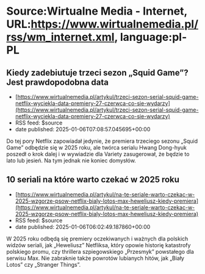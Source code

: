 # Source:Wirtualne Media - Internet, URL:https://www.wirtualnemedia.pl/rss/wm_internet.xml, language:pl-PL

## Kiedy zadebiutuje trzeci sezon „Squid Game”? Jest prawdopodobna data
 - [https://www.wirtualnemedia.pl/artykul/trzeci-sezon-serial-squid-game-netflix-wyciekla-data-premiery-27-czerwca-co-sie-wydarzy](https://www.wirtualnemedia.pl/artykul/trzeci-sezon-serial-squid-game-netflix-wyciekla-data-premiery-27-czerwca-co-sie-wydarzy)
 - RSS feed: $source
 - date published: 2025-01-06T07:08:57.045695+00:00

Do tej pory Netflix zapowiadał jedynie, że premiera trzeciego sezonu „Squid Game” odbędzie się w 2025 roku, ale twórca serialu Hwang Dong-hyuk poszedł o krok dalej i w wywiadzie dla Variety zasugerował, że będzie to lato lub jesień. Na tym jednak nie koniec domysłów.

## 10 seriali na które warto czekać w 2025 roku
 - [https://www.wirtualnemedia.pl/artykul/na-te-seriale-warto-czekac-w-2025-wzgorze-psow-netflix-bialy-lotos-max-heweliusz-kiedy-premiera](https://www.wirtualnemedia.pl/artykul/na-te-seriale-warto-czekac-w-2025-wzgorze-psow-netflix-bialy-lotos-max-heweliusz-kiedy-premiera)
 - RSS feed: $source
 - date published: 2025-01-06T06:02:49.187860+00:00

W 2025 roku odbędą się premiery oczekiwanych i ważnych dla polskich widzów seriali, jak „Heweliusz” Netfliksa, który opowie historię katastrofy polskiego promu, czy thrillera szpiegowskiego „Przesmyk” powstałego dla serwisu Max. Nie zabraknie także powrotów lubianych hitów, jak „Biały Lotos” czy „Stranger Things”.

